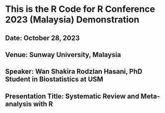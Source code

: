 # This is the R Code for R Conference 2023 (Malaysia) Demonstration
## Date: October 28, 2023
## Venue: Sunway University, Malaysia

## Speaker: Wan Shakira Rodzlan Hasani, PhD Student in Biostatistics at USM
## Presentation Title: Systematic Review and Meta-analysis with R
